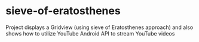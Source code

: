 # sieve-of-eratosthenes
Project displays a Gridview (using sieve of Eratosthenes approach) and also shows how to utilize YouTube Android API to stream YouTube videos
